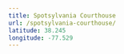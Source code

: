 ```yaml
---
title: Spotsylvania Courthouse
url: /spotsylvania-courthouse/
latitude: 38.245
longitude: -77.529
---
```

